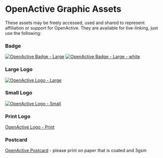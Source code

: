 # OpenActive Graphic Assets

These assets may be freely accessed, used and shared to represent affiliation or support for OpenActive. They are available for live-linking, just use the following:

### Badge
[![OpenActive Badge - Large](https://www.openactive.io/assets/openactive-badge-large.png)](https://www.openactive.io/assets/openactive-badge-large.png)
[![OpenActive Badge - Large - white](https://www.openactive.io/assets/openactive-badge-large-white.png)](https://www.openactive.io/assets/openactive-badge-large-white.png)

### Large Logo
[![OpenActive Logo - Large](https://www.openactive.io/assets/openactive-logo-large.png)](https://www.openactive.io/assets/openactive-logo-large.png)

### Small Logo
[![OpenActive Logo - Small](https://www.openactive.io/assets/openactive-logo-small.png)](https://www.openactive.io/assets/openactive-logo-small.png)

### Print Logo
[OpenActive Logo - Print](https://www.openactive.io/assets/openactive-print.eps)

### Postcard
[OpenActive Postcard](https://www.openactive.io/assets/openactive-postcard.pdf) - please print on paper that is coated and 3gsm
